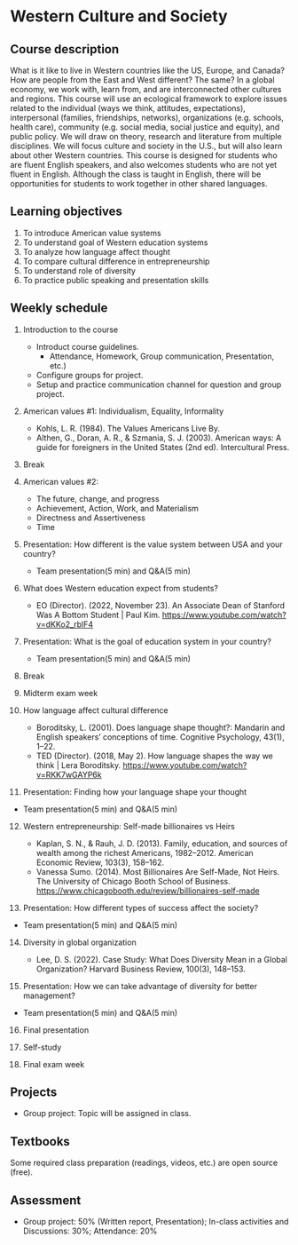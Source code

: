 # Western Culture and Society

## Course description

What is it like to live in Western countries like the US, Europe, and Canada? How are people from the East and West different? The same? In a global economy, we work with, learn from, and are interconnected other cultures and regions. This course will use an ecological framework to explore issues related to the individual (ways we think, attitudes, expectations), interpersonal (families, friendships, networks), organizations (e.g. schools, health care), community (e.g. social media, social justice and equity), and public policy. We will draw on theory, research and literature from multiple disciplines. We will focus culture and society in the U.S., but will also learn about other Western countries. This course is designed for students who are fluent English speakers, and also welcomes students who are not yet fluent in English. Although the class is taught in English, there will be opportunities for students to work together in other shared languages.

## Learning objectives

1. To introduce American value systems
2. To understand goal of Western education systems
3. To analyze how language affect thought
4. To compare cultural difference in entrepreneurship
5. To understand role of diversity
6. To practice public speaking and presentation skills

## Weekly schedule

1. Introduction to the course
   - Introduct course guidelines.
     - Attendance, Homework, Group communication, Presentation, etc.)
   - Configure groups for project.
   - Setup and practice communication channel for question and group project.
   
2. American values #1: Individualism, Equality, Informality
   - Kohls, L. R. (1984). The Values Americans Live By.
   - Althen, G., Doran, A. R., & Szmania, S. J. (2003). American ways: A guide for foreigners in the United States (2nd ed). Intercultural Press.

3. Break

4. American values #2: 
   - The future, change, and progress
   - Achievement, Action, Work, and Materialism
   - Directness and Assertiveness
   - Time

5. Presentation: How different is the value system between USA and your country?
   - Team presentation(5 min) and Q&A(5 min)

6. What does Western education expect from students?

   - EO (Director). (2022, November 23). An Associate Dean of Stanford Was A Bottom Student | Paul Kim. https://www.youtube.com/watch?v=dKKo2_rblF4

7. Presentation: What is the goal of education system in your country?
   - Team presentation(5 min) and Q&A(5 min)

8. Break

9. Midterm exam week

10. How language affect cultural difference
    - Boroditsky, L. (2001). Does language shape thought?: Mandarin and English speakers’ conceptions of time. Cognitive Psychology, 43(1), 1–22.
    - TED (Director). (2018, May 2). How language shapes the way we think | Lera Boroditsky. https://www.youtube.com/watch?v=RKK7wGAYP6k

11. Presentation: Finding how your language shape your thought
   - Team presentation(5 min) and Q&A(5 min)

12. Western entrepreneurship: Self-made billionaires vs Heirs

    - Kaplan, S. N., & Rauh, J. D. (2013). Family, education, and sources of wealth among the richest Americans, 1982–2012. American Economic Review, 103(3), 158–162.
    - Vanessa Sumo. (2014). Most Billionaires Are Self-Made, Not Heirs. The University of Chicago Booth School of Business. https://www.chicagobooth.edu/review/billionaires-self-made

13. Presentation: How different types of success affect the society?
   - Team presentation(5 min) and Q&A(5 min)

14. Diversity in global organization
    - Lee, D. S. (2022). Case Study: What Does Diversity Mean in a Global Organization? Harvard Business Review, 100(3), 148–153.

15. Presentation: How we can take advantage of diversity for better management?
   - Team presentation(5 min) and Q&A(5 min)

16. Final presentation

17. Self-study

18. Final exam week

## Projects

- Group project: Topic will be assigned in class.

## Textbooks

Some required class preparation (readings, videos, etc.) are open source (free).

## Assessment

- Group project: 50% (Written report, Presentation); In-class activities and Discussions: 30%; Attendance: 20%
